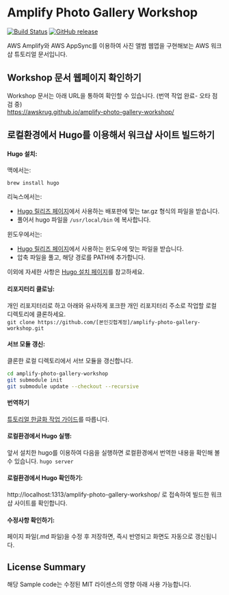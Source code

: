 # Amplify Photo Gallery Workshop

[![Build Status](https://api.travis-ci.org/awskrug/amplify-photo-gallery-workshop.svg?branch=master)](https://travis-ci.org/awskrug/amplify-photo-gallery-workshop)
[![GitHub release](https://img.shields.io/github/release/awskrug/amplify-photo-gallery-workshop.svg)](https://github.com/awskrug/amplify-photo-gallery-workshop/releases/latest)

AWS Amplify와 AWS AppSync를 이용하여 사진 앨범 웹앱을 구현해보는 AWS 워크샵 튜토리얼 문서입니다. 

## Workshop 문서 웹페이지 확인하기
Workshop 문서는 아래 URL을 통하여 확인할 수 있습니다. (번역 작업 완료- 오타 점검 중)  
https://awskrug.github.io/amplify-photo-gallery-workshop/ 


## 로컬환경에서 Hugo를 이용해서 워크샵 사이트 빌드하기

#### Hugo 설치:

맥에서는:

`brew install hugo`

리눅스에서는:
  - [Hugo 릴리즈 페이지](https://github.com/gohugoio/hugo/releases/tag/v0.53)에서 사용하는 배포판에 맞는 tar.gz 형식의 파일을 받습니다.
  - 풀어서 hugo 파일을 `/usr/local/bin` 에 복사합니다.

윈도우에서는:
  - [Hugo 릴리즈 페이지](https://github.com/gohugoio/hugo/releases/tag/v0.53)에서 사용하는 윈도우에 맞는 파일을 받습니다.
  - 압축 파일을 풀고, 해당 경로를 PATH에 추가합니다.

이외에 자세한 사항은 [Hugo 설치 페이지](https://gohugo.io/getting-started/installing/)를 참고하세요.

#### 리포지터리 클로닝:
개인 리포지터리로 하고 아래와 유사하게 포크한 개인 리포지터리 주소로 작업할 로컬 디렉토리에 클론하세요.   
`git clone https://github.com/[본인깃헙계정]/amplify-photo-gallery-workshop.git`

#### 서브 모듈 갱신:
클론한 로컬 디렉토리에서 서브 모듈을 갱신합니다.

```sh
cd amplify-photo-gallery-workshop
git submodule init
git submodule update --checkout --recursive
```
#### 번역하기

[튜토리얼 한글화 작업 가이드](https://github.com/awskrug/amplify-photo-gallery-workshop/wiki/%ED%8A%9C%ED%86%A0%EB%A6%AC%EC%96%BC-%ED%95%9C%EA%B8%80%ED%99%94-%EC%9E%91%EC%97%85-%EA%B0%80%EC%9D%B4%EB%93%9C)를 따릅니다.

#### 로컬환경에서 Hugo 실행:
앞서 설치한 hugo를 이용하여 다음을 실행하면 로컬환경에서 번역한 내용을 확인해 볼 수 있습니다.
`hugo server`

#### 로컬환경에서 Hugo 확인하기:
http://localhost:1313/amplify-photo-gallery-workshop/ 로 접속하여 빌드한 워크샵 사이트를 확인합니다.

#### 수정사항 확인하기:
페이지 파일(.md 파일)을 수정 후 저장하면, 즉시 반영되고 화면도 자동으로 갱신됩니다.

## License Summary

해당 Sample code는 수정된 MIT 라이센스의 영향 아래 사용 가능합니다.


